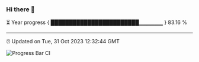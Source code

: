 ### Hi there 👋

⏳ Year progress { ████████████████████████▁▁▁▁▁▁ } 83.16 %

---

⏰ Updated on Tue, 31 Oct 2023 12:32:44 GMT

![Progress Bar CI](https://github.com/ZhaoGui/ZhaoGui/workflows/Progress%20Bar%20CI/badge.svg)
